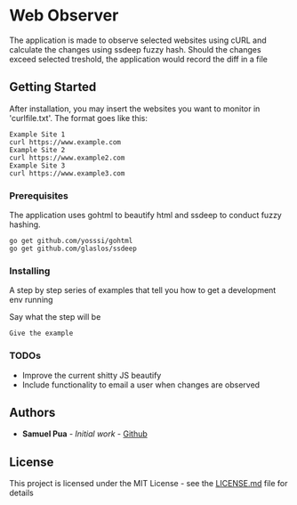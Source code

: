 # Web Observer

The application is made to observe selected websites using cURL and calculate the changes using ssdeep fuzzy hash. Should the changes exceed selected treshold, the application would record the diff in a file

## Getting Started

After installation, you may insert the websites you want to monitor in 'curlfile.txt'. The format goes like this:
```
Example Site 1
curl https://www.example.com
Example Site 2
curl https://www.example2.com
Example Site 3
curl https://www.example3.com
```

### Prerequisites

The application uses gohtml to beautify html and ssdeep to conduct fuzzy hashing.

```
go get github.com/yosssi/gohtml
go get github.com/glaslos/ssdeep
```

### Installing

A step by step series of examples that tell you how to get a development env running

Say what the step will be

```
Give the example
```

### TODOs
- Improve the current shitty JS beautify
- Include functionality to email a user when changes are observed

## Authors

* **Samuel Pua** - *Initial work* - [Github](https://github.com/telboon)

## License

This project is licensed under the MIT License - see the [LICENSE.md](LICENSE.md) file for details

